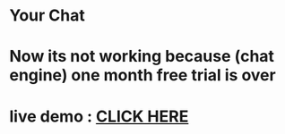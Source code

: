 <h1>Your Chat</h1>

# Now its not working because (chat engine) one month free trial is over

# live demo  : <a href="https://yourchat-bg.netlify.app" target="_blank"> CLICK HERE </a>
